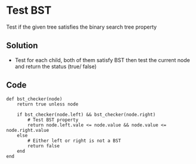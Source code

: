 # Test BST
Test if the given tree satisfies the binary search tree property

## Solution 
- Test for each child, both of them satisfy BST then test the current node and return the status (true/ false)

## Code
```
def bst_checker(node)
    return true unless node
    
    if bst_checker(node.left) && bst_checker(node.right)
        # Test BST property
        return node.left.vale <= node.value && node.value <= node.right.value
    else 
        # Either left or right is not a BST
        return false
    end
end
```